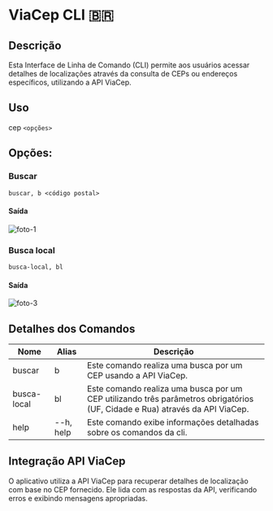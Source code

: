 # ViaCep CLI 🇧🇷

## Descrição

Esta Interface de Linha de Comando (CLI) permite aos usuários acessar detalhes de localizações através da consulta de CEPs ou endereços específicos, utilizando a API ViaCep.

## Uso

cep `<opções>`

## Opções:

### Buscar

`buscar, b <código postal>`

#### Saída
![foto-1](https://github.com/vilela19/viacep-cli/assets/148297412/61a924ea-9914-483b-8975-6c8a949e5ff0)

### Busca local

`busca-local, bl`

#### Saída
![foto-3](https://github.com/vilela19/viacep-cli/assets/148297412/5d24e4cc-42e2-4f7c-bec9-bc6a0ee78174)


## Detalhes dos Comandos
| Nome   | Alias | Descrição                                                           |
| ------ | ----- | ------------------------------------------------------------------- |
| buscar | b     | Este comando realiza uma busca por um CEP usando a API ViaCep.      |
| busca-local | bl     | Este comando realiza uma busca por um CEP utilizando três parâmetros obrigatórios (UF, Cidade e Rua) através da API ViaCep.      |
| help | --h, help     | Este comando exibe informações detalhadas sobre os comandos da cli.     |

## Integração API ViaCep

O aplicativo utiliza a API ViaCep para recuperar detalhes de localização com base no CEP fornecido. Ele lida com as respostas da API, verificando erros e exibindo mensagens apropriadas.

